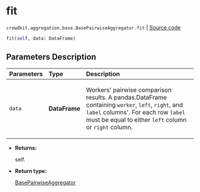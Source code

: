 # fit
`crowdkit.aggregation.base.BasePairwiseAggregator.fit` | [Source code](https://github.com/Toloka/crowd-kit/blob/v1.2.0/crowdkit/aggregation/base/__init__.py#L157)

```python
fit(self, data: DataFrame)
```

## Parameters Description

| Parameters | Type | Description |
| :----------| :----| :-----------|
`data`|**DataFrame**|<p>Workers&#x27; pairwise comparison results. A pandas.DataFrame containing `worker`, `left`, `right`, and `label` columns&#x27;. For each row `label` must be equal to either `left` column or `right` column.</p>

* **Returns:**

  self.

* **Return type:**

  [BasePairwiseAggregator](crowdkit.aggregation.base.BasePairwiseAggregator.md)
